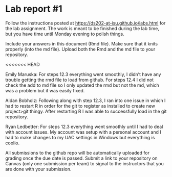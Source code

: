 
<!-- README.md is generated from README.Rmd. Please edit the README.Rmd file -->

# Lab report \#1

Follow the instructions posted at
<https://ds202-at-isu.github.io/labs.html> for the lab assignment. The
work is meant to be finished during the lab time, but you have time
until Monday evening to polish things.

Include your answers in this document (Rmd file). Make sure that it
knits properly (into the md file). Upload both the Rmd and the md file
to your repository.

\<\<\<\<\<\<\< HEAD

Emily Maruska: For steps 12.3 everything went smoothly, I didn’t have
any trouble getting the rmd file to load from github. For steps 12.4 I
did not check the add to md file so I only updated the rmd but not the
md, which was a problem but it was easily fixed.

Aidan Bobholz: Following along with step 12.3, I ran into one issue in
which I had to restart R in order for the git to register as installed
to create new project\>git thingy. After restarting R I was able to
successfully load in the git repository.

Ryan Ledbetter: For steps 12.3 everything went smoothly until I had to
deal with account issues. My account was setup with a personal account
and I had to make changes to my UAC settings in Windows but everything
is coolio.

All submissions to the github repo will be automatically uploaded for
grading once the due date is passed. Submit a link to your repository on
Canvas (only one submission per team) to signal to the instructors that
you are done with your submission.
